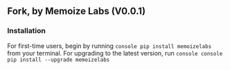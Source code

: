 ## Fork, by Memoize Labs (V0.0.1)

### Installation
For first-time users, begin by running ```console pip install memoizelabs``` from your terminal. 
For upgrading to the latest version, run ```console console pip install --upgrade memoizelabs```
